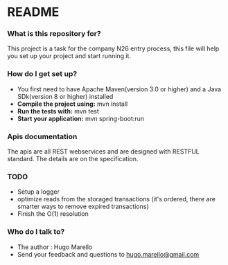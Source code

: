 # README #

### What is this repository for? ###

This project is a task for the company N26 entry process, this file will help you set up your project and start running it.  

### How do I get set up? ###

* You first need to have Apache Maven(version 3.0 or higher) and a Java SDk(version 8 or higher) installed
* **Compile the project using:** mvn install
* **Run the tests with:** mvn test
* **Start your application:** mvn spring-boot:run

### Apis documentation ###
The apis are all REST webservices and are designed with RESTFUL standard.
The details are on the specification.

### TODO ###
- Setup a logger
- optimize reads from the storaged transactions (it's ordered, there are smarter ways to remove expired transactions)
- Finish the O(1) resolution


### Who do I talk to? ###

* The author : Hugo Marello
* Send your feedback and questions to hugo.marello@gmail.com
